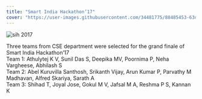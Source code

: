 ```yaml
---
title: "Smart India Hackathon’17"
cover: "https://user-images.githubusercontent.com/34481775/88485453-63d0ec80-cf93-11ea-8ff0-74ea5ba6acba.jpg"
---
```


![sih 2017](https://user-images.githubusercontent.com/34481775/88485532-1acd6800-cf94-11ea-8601-463f8ba4b4a2.JPG)

Three teams from CSE department were selected for the grand finale of Smart India Hackathon’17  
Team 1: Athulytej K V, Sunil Das S, Deepika MV, Poornima P, Neha Vargheese, Abhilash S  
Team 2: Abel Kuruvilla Santhosh, Srikanth Vijay, Arun Kumar P, Parvathy M Madhavan, Alfred Skariya, Sarath A  
Team 3: Shihad T, Joyal Jose, Gokul M V, Jafsal M A, Reshma P S, Kannan K
